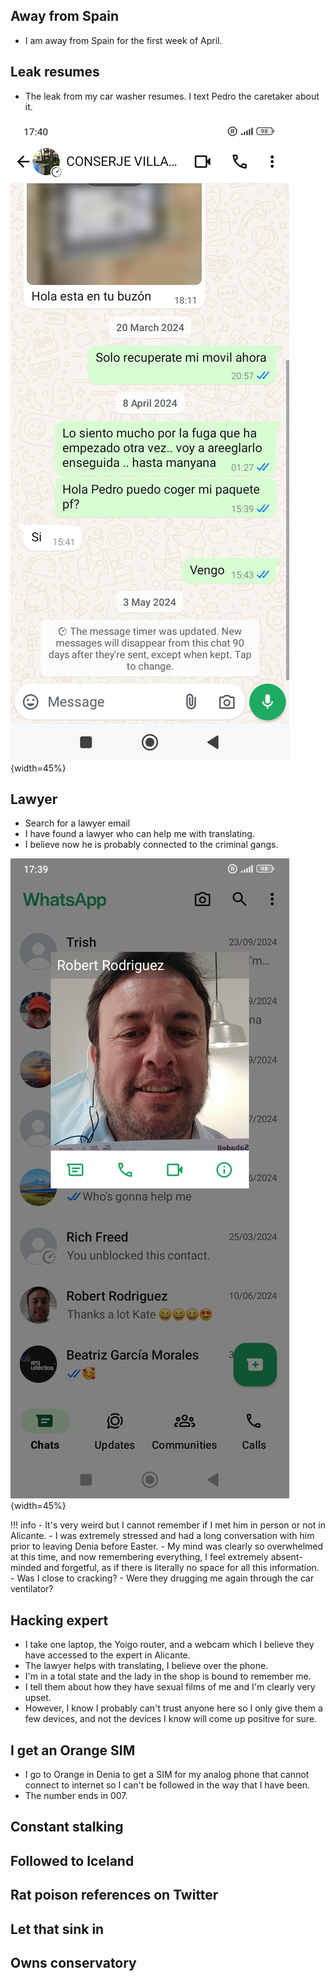 ## Away from Spain

- I am away from Spain for the first week of April.

## Leak resumes

- The leak from my car washer resumes. I text Pedro the caretaker about it.

![Text Pedro about the leak](../../content/whatsapps/chat-about-the-leak-with%20pedro.jpg){width=45%}

## Lawyer

- Search for a lawyer email
- I have found a lawyer who can help me with translating.
- I believe now he is probably connected to the criminal gangs.

![Robert the lawyer](../../content/whatsapps/roberto-laywer.jpg){width=45%}

!!! info
    - It's very weird but I cannot remember if I met him in person or not in Alicante.
    - I was extremely stressed and had a long conversation with him prior to leaving Denia before Easter.
    - My mind was clearly so overwhelmed at this time, and now remembering everything, I feel extremely absent-minded and forgetful, as if there is literally no space for all this information.
    - Was I close to cracking?
    - Were they drugging me again through the car ventilator?

## Hacking expert

- I take one laptop, the Yoigo router, and a webcam which I believe they have accessed to the expert in Alicante.
- The lawyer helps with translating, I believe over the phone.
- I'm in a total state and the lady in the shop is bound to remember me.
- I tell them about how they have sexual films of me and I'm clearly very upset.
- However, I know I probably can't trust anyone here so I only give them a few devices, and not the devices I know will come up positive for sure.

## I get an Orange SIM

- I go to Orange in Denia to get a SIM for my analog phone that cannot connect to internet so I can't be followed in the way that I have been.
- The number ends in 007.

## Constant stalking



## Followed to Iceland



## Rat poison references on Twitter

## Let that sink in

## Owns conservatory